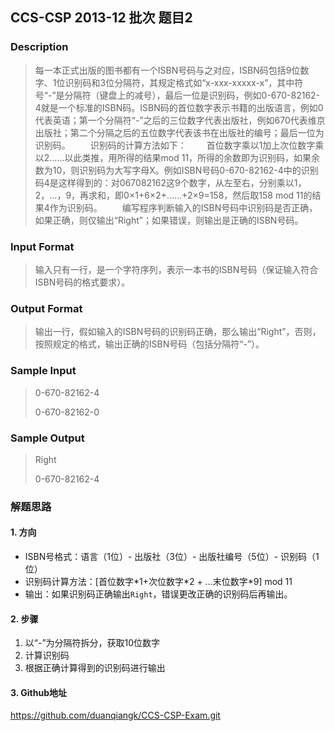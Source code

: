 ## CCS-CSP 2013-12 批次 题目2

### Description

> ​        每一本正式出版的图书都有一个ISBN号码与之对应，ISBN码包括9位数字、1位识别码和3位分隔符，其规定格式如“x-xxx-xxxxx-x”，其中符号“-”是分隔符（键盘上的减号），最后一位是识别码，例如0-670-82162-4就是一个标准的ISBN码。ISBN码的首位数字表示书籍的出版语言，例如0代表英语；第一个分隔符“-”之后的三位数字代表出版社，例如670代表维京出版社；第二个分隔之后的五位数字代表该书在出版社的编号；最后一位为识别码。
> 　　识别码的计算方法如下：
> 　　首位数字乘以1加上次位数字乘以2……以此类推，用所得的结果mod 11，所得的余数即为识别码，如果余数为10，则识别码为大写字母X。例如ISBN号码0-670-82162-4中的识别码4是这样得到的：对067082162这9个数字，从左至右，分别乘以1，2，…，9，再求和，即0×1+6×2+……+2×9=158，然后取158 mod 11的结果4作为识别码。
> 　　编写程序判断输入的ISBN号码中识别码是否正确，如果正确，则仅输出“Right”；如果错误，则输出是正确的ISBN号码。 

### Input Format

>  输入只有一行，是一个字符序列，表示一本书的ISBN号码（保证输入符合ISBN号码的格式要求）。 

### Output Format

>  输出一行，假如输入的ISBN号码的识别码正确，那么输出“Right”，否则，按照规定的格式，输出正确的ISBN号码（包括分隔符“-”）。 

### Sample Input

>  0-670-82162-4 
>
>  0-670-82162-0 

### Sample Output

>  Right 
>
>  0-670-82162-4 

### 解题思路

#### 1. 方向

- ISBN号格式：语言（1位）- 出版社（3位）- 出版社编号（5位）- 识别码（1位）
- 识别码计算方法：[首位数字\*1+次位数字\*2 + ...末位数字\*9] mod 11
- 输出：如果识别码正确输出```Right```，错误更改正确的识别码后再输出。

#### 2. 步骤

1. 以“-”为分隔符拆分，获取10位数字
2. 计算识别码
3. 根据正确计算得到的识别码进行输出


#### 3. Github地址

https://github.com/duanqiangk/CCS-CSP-Exam.git

